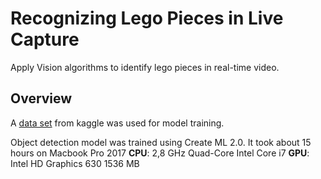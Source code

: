 # Recognizing Lego Pieces in Live Capture

Apply Vision algorithms to identify lego pieces in real-time video.

## Overview

A [data set](https://www.kaggle.com/marwin1665/synthetic-lego-images-images22) from kaggle was used for model training.

Object detection model was trained using Create ML 2.0. 
It took about 15 hours on Macbook Pro 2017
**CPU**: 2,8 GHz Quad-Core Intel Core i7
**GPU**: Intel HD Graphics 630 1536 MB
